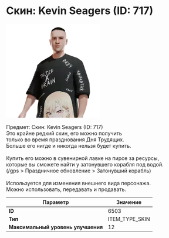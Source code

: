 # Скин: Kevin Seagers (ID: 717)

![Item Image](../img/6503.webp?raw=true)

Предмет: Скин: Kevin Seagers (ID: 717)<br>Это крайне редкий скин, его можно получить<br>только во время празднования Дня Трудящих.<br>Больше его нигде и никогда нельзя будет купить.<br><br>Купить его можно в сувенирной лавке на пирсе за ресурсы,<br>которые вы сможете найти у затонувшего корабля под водой.<br>(/gps > Праздничное обновление > Затонувший корабль)<br><br>Используется для изменения внешнего вида персонажа.<br>Можно использовать, передавать и продавать.


| Параметр | Значение |
|----------|----------|
| **ID** | 6503 |
| **Тип** | ITEM_TYPE_SKIN |
| **Максимальный уровень улучшения** | 12 |

